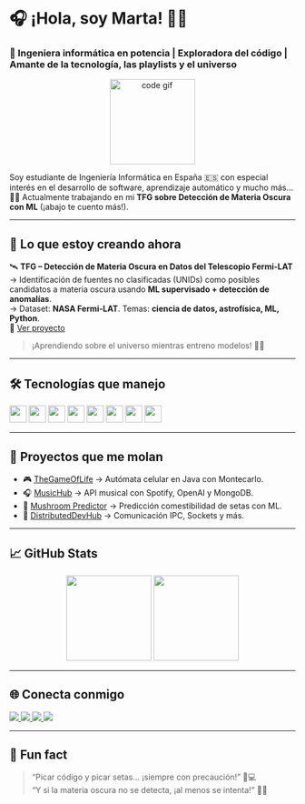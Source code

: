 # 🎧 ¡Hola, soy Marta! 👩‍💻

### 🚀 Ingeniera informática en potencia | Exploradora del código | Amante de la tecnología, las playlists y el universo

<div align="center">
  <img src="https://media.giphy.com/media/L1R1tvI9svkIWwpVYr/giphy.gif" height="150" alt="code gif" />
</div>

Soy estudiante de Ingeniería Informática en España 🇪🇸 con especial interés en el desarrollo de software, aprendizaje automático y mucho más... 🌌✨ Actualmente trabajando en mi **TFG sobre Detección de Materia Oscura con ML** (¡abajo te cuento más!).

---

## 🎯 Lo que estoy creando ahora

🛰️ **TFG – Detección de Materia Oscura en Datos del Telescopio Fermi-LAT**  
→ Identificación de fuentes no clasificadas (UNIDs) como posibles candidatos a materia oscura usando **ML supervisado + detección de anomalías**.  
→ Dataset: **NASA Fermi-LAT**. Temas: **ciencia de datos, astrofísica, ML, Python**.  
🔗 [Ver proyecto](https://github.com/martacanirome4/DarkMatter_ML_TFG)

> ¡Aprendiendo sobre el universo mientras entreno modelos! 🤯🌌

---

## 🛠️ Tecnologías que manejo

<div align="left">
  <img src="https://cdn.jsdelivr.net/gh/devicons/devicon/icons/javascript/javascript-original.svg" height="30"/>
  <img src="https://cdn.jsdelivr.net/gh/devicons/devicon/icons/html5/html5-original.svg" height="30"/>
  <img src="https://cdn.jsdelivr.net/gh/devicons/devicon/icons/css3/css3-original.svg" height="30"/>
  <img src="https://cdn.jsdelivr.net/gh/devicons/devicon/icons/react/react-original.svg" height="30"/>
  <img src="https://cdn.jsdelivr.net/gh/devicons/devicon/icons/python/python-original.svg" height="30"/>
  <img src="https://cdn.jsdelivr.net/gh/devicons/devicon/icons/java/java-original.svg" height="30"/>
  <img src="https://cdn.jsdelivr.net/gh/devicons/devicon/icons/nodejs/nodejs-original.svg" height="30"/>
  <img src="https://cdn.jsdelivr.net/gh/devicons/devicon/icons/mongodb/mongodb-original.svg" height="30"/>
</div>

---

## 📂 Proyectos que me molan

- 🎮 [TheGameOfLife](https://github.com/martacanirome4/TheGameOfLife) → Autómata celular en Java con Montecarlo.
- 🎧 [MusicHub](https://github.com/martacanirome4/MusicHub) → API musical con Spotify, OpenAI y MongoDB.
- 🍄 [Mushroom Predictor](https://github.com/martacanirome4/MushroomEdibilityPredictor) → Predicción comestibilidad de setas con ML.
- 🔌 [DistributedDevHub](https://github.com/martacanirome4/DistributedDevHub) → Comunicación IPC, Sockets y más.

---

## 📈 GitHub Stats

<div align="center">
  <img src="https://github-readme-stats.vercel.app/api?username=martacanirome4&show_icons=true&theme=radical&hide_border=false" height="150" />
  <img src="https://github-readme-stats.vercel.app/api/top-langs/?username=martacanirome4&layout=compact&theme=radical&hide_border=false" height="150" />
</div>

---

## 🌐 Conecta conmigo

<div align="left">
  <a href="https://www.linkedin.com/in/martacaninoromero/" target="_blank">
    <img src="https://img.shields.io/badge/LinkedIn-0077B5?style=for-the-badge&logo=linkedin&logoColor=white"/>
  </a>
  <a href="https://medium.com/@martacanirome" target="_blank">
    <img src="https://img.shields.io/badge/Medium-12100E?style=for-the-badge&logo=medium&logoColor=white"/>
  </a>
  <a href="https://www.hackerrank.com/profile/martacaninorome1" target="_blank">
    <img src="https://img.shields.io/badge/HackerRank-2EC866?style=for-the-badge&logo=hackerrank&logoColor=white"/>
  </a>
  <a href="https://open.spotify.com/user/1137579380?si=c1fb28a10d12430f" target="_blank">
    <img src="https://img.shields.io/badge/Spotify-1DB954?style=for-the-badge&logo=spotify&logoColor=white"/>
  </a>
</div>

---

## 🐾 Fun fact

> “Picar código y picar setas... ¡siempre con precaución!” 🍄💻  
> “Y si la materia oscura no se detecta, ¡al menos se intenta!” 🌌😄
